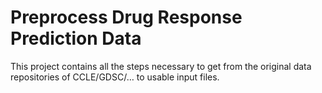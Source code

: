 # Preprocess Drug Response Prediction Data
This project contains all the steps necessary to get from the original data repositories of CCLE/GDSC/… to usable input files.
